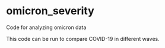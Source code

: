 # omicron_severity
Code for analyzing omicron data

This code can be run to compare COVID-19 in different waves. 
